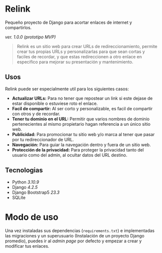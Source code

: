 # Relink

Pequeño proyecto de Django para acortar enlaces de internet y compartirlos.

*ver. 1.0.0 (prototipo MVP)*

>Relink es un sitio web para crear URLs de redireccionamiento, permite crear tus propias URLs y personalizarlas para que sean cortas y faciles de recordar, y que estas redireccionen a otro enlace en especifico para mejorar su presentación y mantenimiento.

## Usos

Relink puede ser especialmente util para los siguientes casos:

- **Actualizar URLs:** Para no tener que repostear un link si este dejase de estar disponible o estuviese roto el enlace.
- **Facil de compartir:** Al ser corto y personalizable, es facil de compartir con otros y de recordar.
- **Tener tu dominio en el URL:** Permitir que varios nombres de dominio pertenecientes al mismo propietario hagan referencia a un único sitio web.
- **Publicidad:** Para promocionar tu sitio web y/o marca al tener que pasar por tu redireccionador de URL.
- **Navegación:** Para guiar la navegación dentro y fuera de un sitio web.
- **Protección de la privacidad:** Para proteger la privacidad tanto del usuario como del admin, al ocultar datos del URL destino.

## Tecnologias

- Python *3.10.9*
- Django *4.2.5*
- Django Bootstrap5 *23.3*
- SQLite


# Modo de uso

Una vez instaladas sus dependencias (`requirements.txt`) e implementadas las migraciones y un superusuario (Instalación de un proyecto Django promedio), puedes ir al *admin page* por defecto y empezar a crear y modificar tus enlaces.
